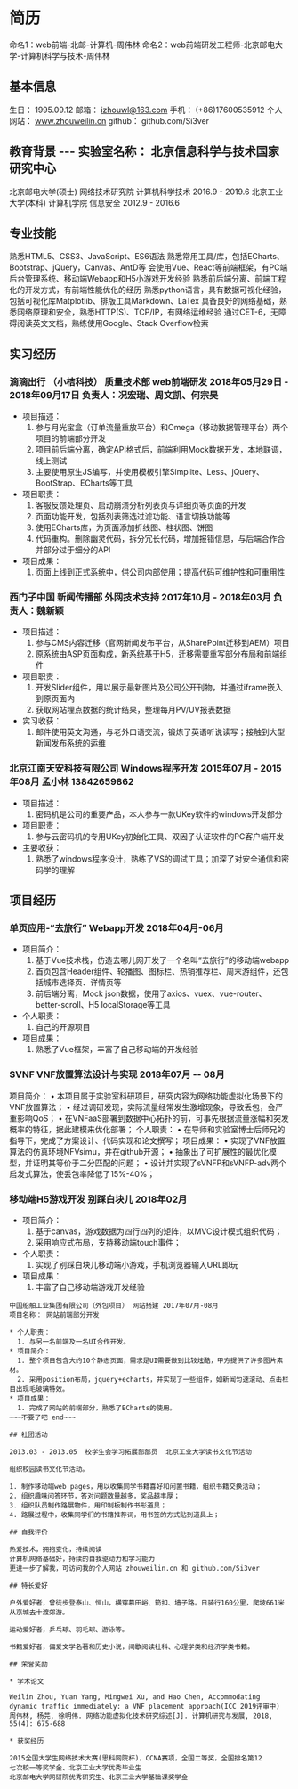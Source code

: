 # 简历

命名1：web前端-北邮-计算机-周伟林
命名2：web前端研发工程师-北京邮电大学-计算机科学与技术-周伟林

## 基本信息

生日：    1995.09.12
邮箱：    izhouwl@163.com
手机：    (+86)17600535912
个人网站： www.zhouweilin.cn
github：  github.com/Si3ver

## 教育背景  --- 实验室名称： 北京信息科学与技术国家研究中心

北京邮电大学(硕士)  网络技术研究院   计算机科学技术  2016.9 - 2019.6
北京工业大学(本科)  计算机学院      信息安全       2012.9 - 2016.6

## 专业技能

熟悉HTML5、CSS3、JavaScript、ES6语法
熟悉常用工具/库，包括ECharts、Bootstrap、jQuery，Canvas、AntD等
会使用Vue、React等前端框架，有PC端后台管理系统、移动端Webapp和H5小游戏开发经验
熟悉前后端分离、前端工程化的开发方式，有前端性能优化的经历
熟悉python语言，具有数据可视化经验，包括可视化库Matplotlib、排版工具Markdown、LaTex
具备良好的网络基础，熟悉网络原理和安全，熟悉HTTP(S)、TCP/IP，有网络运维经验
通过CET-6，无障碍阅读英文文档，熟练使用Google、Stack Overflow检索

## 实习经历

### 滴滴出行 （小桔科技）  质量技术部  web前端研发  2018年05月29日 - 2018年09月17日 负责人：况宏瑞、周文凯、何宗昊

* 项目描述：
  1. 参与月光宝盒（订单流量重放平台）和Omega（移动数据管理平台）两个项目的前端部分开发
  2. 项目前后端分离，确定API格式后，前端利用Mock数据开发，本地联调，线上测试
  3. 主要使用原生JS编写，并使用模板引擎Simplite、Less、jQuery、BootStrap、ECharts等工具
* 项目职责：
  1. 客服反馈处理页、启动崩溃分析列表页与详细页等页面的开发
  2. 页面功能开发，包括列表筛选过滤功能、语言切换功能等
  3. 使用ECharts库，为页面添加折线图、柱状图、饼图
  4. 代码重构。删除幽灵代码，拆分冗长代码，增加报错信息，与后端合作合并部分过于细分的API
* 项目成果：
  1. 页面上线到正式系统中，供公司内部使用；提高代码可维护性和可重用性

### 西门子中国  新闻传播部  外网技术支持  2017年10月 - 2018年03月 负责人：魏新颖

* 项目描述：
  1. 参与CMS内容迁移（官网新闻发布平台，从SharePoint迁移到AEM）项目
  2. 原系统由ASP页面构成，新系统基于H5，迁移需要重写部分布局和前端组件
* 项目职责：
  1. 开发Slider组件，用以展示最新图片及公司公开刊物，并通过iframe嵌入到原页面内
  2. 获取网站埋点数据的统计结果，整理每月PV/UV报表数据
* 实习收获：
  1. 邮件使用英文沟通，与老外口语交流，锻炼了英语听说读写；接触到大型新闻发布系统的运维

### 北京江南天安科技有限公司  Windows程序开发  2015年07月 - 2015年08月 孟小林 13842659862

* 项目描述：
  1. 密码机是公司的重要产品，本人参与一款UKey软件的windows开发部分
* 项目职责：
  1. 参与云密码机的专用UKey初始化工具、双因子认证软件的PC客户端开发
* 主要收获：
  1. 熟悉了windows程序设计，熟练了VS的调试工具；加深了对安全通信和密码学的理解

## 项目经历

### 单页应用-“去旅行”  Webapp开发  2018年04月-06月

* 项目简介：
  1. 基于Vue技术栈，仿造去哪儿网开发了一个名叫“去旅行”的移动端webapp
  2. 首页包含Header组件、轮播图、图标栏、热销推荐栏、周末游组件，还包括城市选择页、详情页等
  3. 前后端分离，Mock json数据，使用了axios、vuex、vue-router、better-scroll、H5 localStorage等工具
* 个人职责：
  1. 自己的开源项目
* 项目成果：
  1. 熟悉了Vue框架，丰富了自己移动端的开发经验

### SVNF  VNF放置算法设计与实现  2018年07月 -- 08月

项目简介：
  • 本项目属于实验室科研项目，研究内容为网络功能虚拟化场景下的VNF放置算法；
  • 经过调研发现，实际流量经常发生激增现象，导致丢包，会严重影响QoS；
  • 在VNFaaS部署到数据中心拓扑的前，可事先根据流量涨幅和突发概率的特征，据此建模来优化部署；
个人职责：
  • 在导师和实验室博士后师兄的指导下，完成了方案设计、代码实现和论文撰写；
项目成果：
  • 实现了VNF放置算法的仿真环境NFVsimu，并在github开源；
  • 抽象出了可扩展性的最优化模型，并证明其等价于二分匹配的问题；
  • 设计并实现了sVNFP和sVNFP-adv两个启发式算法，使丢包率降低了15%-40%；

### 移动端H5游戏开发  别踩白块儿  2018年02月

* 项目简介：
  1. 基于canvas，游戏数据为四行四列的矩阵，以MVC设计模式组织代码；
  2. 采用响应式布局，支持移动端touch事件；
* 个人职责：
  1. 实现了别踩白块儿移动端小游戏，手机浏览器输入URL即玩
* 项目成果：
  1. 丰富了自己移动端游戏开发经验

~~~不要了吧 start~~~
中国船舶工业集团有限公司（外包项目） 网站搭建 2017年07月-08月
项目名称： 网站前端部分开发

* 个人职责：
  1. 与另一名前端及一名UI合作开发。
* 项目简介：
  1. 整个项目包含大约10个静态页面，需求是UI需要做到比较炫酷，甲方提供了许多图片素材。
  2. 采用position布局，jquery+echarts，并实现了一些组件，如新闻匀速滚动、点击栏目出现毛玻璃特效。
* 项目成果：
  1. 完成了网站的前端部分，熟悉了ECharts的使用。
~~~不要了吧 end~~~

## 社团活动

2013.03 - 2013.05  校学生会学习拓展部部员  北京工业大学读书文化节活动

组织校园读书文化节活动。

1. 制作移动端web pages，用以收集同学书籍喜好和闲置书籍，组织书籍交换活动；
2. 组织趣味问答环节，答对问题数量越多，奖品越丰厚；
3. 组织队员制作路展物件，用印制板制作书形道具；
4. 路展过程中，收集同学们的书籍推荐词，用书签的方式贴到道具上；

## 自我评价

热爱技术，拥抱变化，持续阅读
计算机网络基础好，持续的自我驱动力和学习能力
更进一步了解我，可访问我的个人网站 zhouweilin.cn 和 github.com/Si3ver

## 特长爱好

户外爱好者，曾徒步登泰山、恒山，横穿慕田峪、箭扣、墙子路。日骑行160公里，爬坡661米从京城去十渡郊游。

运动爱好者，乒乓球、羽毛球、游泳等。

书籍爱好者，偏爱文学名著和历史小说，间歇阅读社科、心理学类和经济学类书籍。

## 荣誉奖励

* 学术论文

Weilin Zhou, Yuan Yang, Mingwei Xu, and Hao Chen, Accommodating dynamic traffic immediately: a VNF placement approach(ICC 2019评审中)
周伟林, 杨芫, 徐明伟. 网络功能虚拟化技术研究综述[J]. 计算机研究与发展, 2018, 55(4): 675-688

* 获奖经历

2015全国大学生网络技术大赛(思科网院杯)，CCNA赛项，全国二等奖，全国排名第12
七次校一等奖学金、北京工业大学优秀毕业生
北京邮电大学网研院优秀研究生、北京工业大学基础课奖学金
